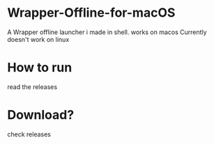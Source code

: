 # Wrapper-Offline-for-macOS
A Wrapper offline launcher i made in shell.  works on macos
Currently doesn't work on linux 


# How to run
read the releases

# Download?
check releases
